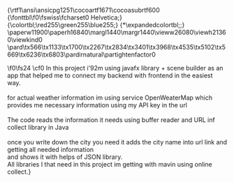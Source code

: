 {\rtf1\ansi\ansicpg1251\cocoartf1671\cocoasubrtf600
{\fonttbl\f0\fswiss\fcharset0 Helvetica;}
{\colortbl;\red255\green255\blue255;}
{\*\expandedcolortbl;;}
\paperw11900\paperh16840\margl1440\margr1440\vieww26080\viewh21360\viewkind0
\pard\tx566\tx1133\tx1700\tx2267\tx2834\tx3401\tx3968\tx4535\tx5102\tx5669\tx6236\tx6803\pardirnatural\partightenfactor0

\f0\fs24 \cf0 In this project i\'92m using javafx library + scene builder as an app that helped me to connect my backend with frontend in the easiest way.\
\
for actual weather information im using service OpenWeaterMap which provides me necessary information using my API key in the url\
\
The code reads the information it needs using buffer reader and URL inf collect library in Java\
\
once you write down the city you need it adds the city name into url link and getting all needed information \
and shows it with helps of JSON library.\
All libraries I that need in this project im getting with mavin using online collect.}